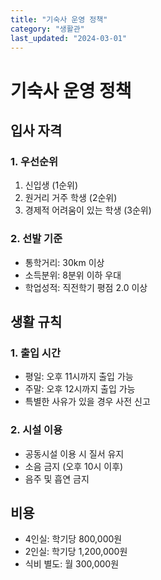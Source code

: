 ```yaml
---
title: "기숙사 운영 정책"
category: "생활관"
last_updated: "2024-03-01"
---
```


# 기숙사 운영 정책

## 입사 자격

### 1. 우선순위
1. 신입생 (1순위)
2. 원거리 거주 학생 (2순위)
3. 경제적 어려움이 있는 학생 (3순위)

### 2. 선발 기준
- 통학거리: 30km 이상
- 소득분위: 8분위 이하 우대
- 학업성적: 직전학기 평점 2.0 이상

## 생활 규칙

### 1. 출입 시간
- 평일: 오후 11시까지 출입 가능
- 주말: 오후 12시까지 출입 가능
- 특별한 사유가 있을 경우 사전 신고

### 2. 시설 이용
- 공동시설 이용 시 질서 유지
- 소음 금지 (오후 10시 이후)
- 음주 및 흡연 금지

## 비용
- 4인실: 학기당 800,000원
- 2인실: 학기당 1,200,000원
- 식비 별도: 월 300,000원
